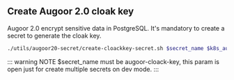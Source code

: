 
## Create Augoor 2.0 cloak key
Augoor 2.0 encrypt sensitive data in PostgreSQL. It's mandatory to create a secret to generate the cloak key.

```bash
./utils/augoor20-secret/create-cloackkey-secret.sh $secret_name $k8s_augoor_namespace [Optional] $encryptionString
```


::: warning NOTE
$secret_name must be augoor-cloack-key, this param is open just for create multiple secrets on dev mode.
:::